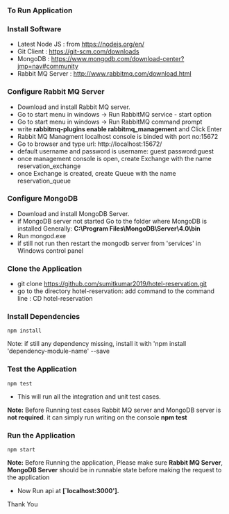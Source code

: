 ### To Run Application

### Install Software

* Latest Node JS : from https://nodejs.org/en/
* Git Client : https://git-scm.com/downloads
* MongoDB : https://www.mongodb.com/download-center?jmp=nav#community
* Rabbit MQ Server : http://www.rabbitmq.com/download.html

### Configure Rabbit MQ Server
* Download and install Rabbit MQ server.
* Go to start menu in windows -> Run  RabbitMQ service - start option
* Go to start menu in windows -> Run  RabbitMQ command prompt
* write <b>rabbitmq-plugins enable rabbitmq_management</b> and Click Enter
* Rabbit MQ Managment localhost console is binded with port no:15672
* Go to browser and type url: http://localhost:15672/
* default username and password is username: guest password:guest 
* once management console is open, create Exchange with the name reservation_exchange
* once Exchange is created, create Queue with the name reservation_queue

### Configure MongoDB

* Download and install MongoDB Server.
* if MongoDB server not started Go to the folder where MongoDB is installed Generally: <b>C:\Program Files\MongoDB\Server\4.0\bin</b>
* Run mongod.exe
* if still not run then restart the mongodb server from 'services' in Windows control panel

### Clone the Application

* git clone https://github.com/sumitkumar2019/hotel-reservation.git
* go to the directory hotel-reservation: add command to the command line : CD hotel-reservation


### Install Dependencies

```
npm install
```
Note: if still any dependency missing, install it with 'npm install 'dependency-module-name' --save

### Test the Application

```
npm test
```
* This will run all the integration and unit test cases.
 
<b>Note:</b> Before Running test cases Rabbit MQ server and MongoDB server is <b>not required</b>. it can simply run writing on the console <b>npm test</b>

### Run the Application

```
npm start
```
<b>Note:</b> Before Running the application, Please make sure <b>Rabbit MQ Server</b>, <b>MongoDB Server</b> should be in runnable state before making the request to the application

* Now Run api at <b>[`localhost:3000'].</b>


Thank You